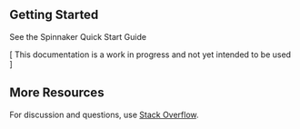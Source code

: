 
## Getting Started

See the Spinnaker Quick Start Guide

[ This documentation is a work in progress and not yet intended to be used ]

## More Resources

For discussion and questions, use [Stack Overflow](http://stackoverflow.com/questions/tagged/spinnaker).
